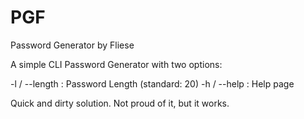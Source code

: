 # PGF
Password Generator by Fliese

A simple CLI Password Generator with two options:

-l / --length : Password Length (standard: 20)
-h / --help   : Help page

Quick and dirty solution. Not proud of it, but it works.
